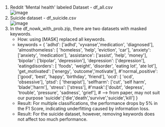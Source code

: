 1. Reddit 'Mental health' labeled Dataset - df_all.csv <br>
![image](https://github.com/Laney422/CS5246Project8/assets/74254801/3bd26620-24a3-456b-8c8a-5e18810f9f06)
2. Suicide dataset - df_suicide.csv <br>
![image](https://github.com/Laney422/CS5246Project8/assets/74254801/129bdbf0-55e1-469b-9313-9885ba48409a)
3. In the df_nowk_with_prob.zip, there are two datasets with masked keywords.
   - How: using [MASK] replaced all keywords.
   - keywords = {
    'adhd': ['adhd', 'vyvanse','medication', 'diagnosed'], 
    'almosthomeless': [ 'homeless', 'help', 'eviction', 'car'],
    'anxiety': ['anxiety', 'medication'],
    'assistance': ['assist', 'help',  'money'],
    'bipolar': ['bipolar',  'depression'],
    'depression': ['depression'],
    'eatingdisorders': [ 'foods', 'weight', 'disorder', 'eating lot', 'ate lot'],
    'get_motivated': ['energy', 'outcome','motivate'],
     #'normal_positive': ['good', 'best', 'happy', 'birthday', 'friend'],
    'ocd': [ 'ocd',  'obsessive'],
    'ptsd': [ 'therapist'],
    'selfharm': ['cut', 'self harm', 'blade','harm'],
    'stress': ['stress'],
    #'mask':['doubt', 'depress', 'trouble', 'pressure', 'sadness', 'grief'], # --> from paper, may not suit our          purpose
    'suicide':['die','death','survive','suicide','kill']
   }
   - Result: For multiple classifications, the performance drops by 5% in the F1 Score, indicating underfitting caused by information loss.
   - Result: For the suicide dataset, however, removing keywords does not affect too much performance.
